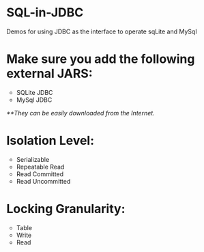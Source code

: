 # SQL-in-JDBC
Demos for using JDBC as the interface to operate sqLite and MySql 

<h1>Make sure you add the following external JARS:</h1>
<ul type="circle">
<!type attribute decide the character, default is "disc">
  <li>SQLite JDBC</li>
  <li>MySql JDBC</li>
</ul>

<i> **They can be easily downloaded from the Internet.</i>

<h1>Isolation Level:</h1>
<ul type="circle">
<!type attribute decide the character, default is "disc">
  <li>Serializable</li>
  <li>Repeatable Read</li>
  <li>Read Committed</li>
  <li>Read Uncommitted</li>
</ul>

<h1>Locking Granularity:</h1>
<ul type="circle">
<!type attribute decide the character, default is "disc">
  <li>Table</li>
  <li>Write</li>
  <li>Read</li>
</ul>
